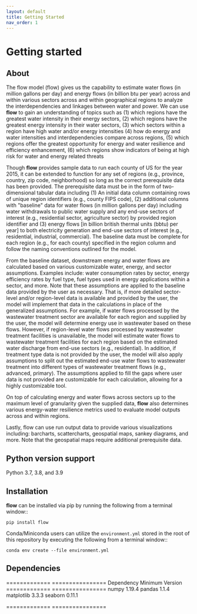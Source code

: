 ```yaml
---
layout: default
title: Getting Started
nav_order: 1
---
```


# Getting started


## About


The flow model (flow) gives us the capability to estimate water flows (in million gallons per day) and energy flows (in billion btu per year) across and within various sectors across and within geographical regions to analyze the interdependencies and linkages between water and power. We can use **flow** to gain an understanding of topics such as
(1) which regions have the greatest water intensity in their energy sectors,
(2) which regions have the greatest energy intensity in their water sectors,
(3) which sectors within a region have high water and/or energy intensities
(4) how do energy and water intensities and interdependencies compare across regions,
(5) which regions  offer the greatest opportunity for energy and water resilience and efficiency enhancement,
(6) which regions show indicators of being at high risk for water and energy related threats

Though **flow** provides sample data to run each county of US for the year 2015, it can be extended to function for any set of regions (e.g., province, country, zip code, neighborhood) so long as the correct prerequisite data has been provided. The prerequisite data must be in the form of two-dimensional tabular data including (1) An initial data column containing rows of unique region identifiers (e.g., county FIPS code), (2) additional columns with "baseline" data for water flows (in million gallons per day) including water withdrawals to public water supply and any end-use sectors of interest (e.g., residential sector, agriculture sector) by provided region identifier and (3) energy flows [in billion british thermal units (bbtu) per year] to both electricity generation and end-use sectors of interest (e.g., residential, industrial, commercial). The baseline data must be complete for each region (e.g., for each county) specified in the region column and follow the naming conventions outlined for the model.

From the baseline dataset, downstream energy and water flows are calculated based on various customizable water, energy, and sector assumptions. Examples include: water consumption rates by sector, energy efficiency rates by fuel type, fuel types used in energy applications within a sector, and more. Note that these assumptions are applied to the baseline data provided by the user as necessary. That is, if more detailed sector-level and/or region-level data is available and provided by the user, the model will implement that data in the calculations in place of the generalized assumptions. For example, if water flows processed by the wastewater treatment sector are available for each region and supplied by the user, the model will determine energy use in wastewater based on these flows. However, if region-level water flows processed by wastewater treatment facilities is unavailable, the model will estimate water flows to wastewater treatment facilities for each region based on the estimated water discharge from end-use sectors (e.g., residential). In addition, if treatment type data is not provided by the user, the model will also apply assumptions to split out the estimated end-use water flows to wastewater treatment into different types of wastewater treatment flows (e.g., advanced, primary). The assumptions applied to fill the gaps where user data is not provided are customizable for each calculation, allowing for a highly customizable tool.

On top of calculating energy and water flows across sectors up to the maximum level of granularity given the supplied data, **flow** also determines various energy-water resilience metrics used to evaluate model outputs across and within regions.

Lastly, flow can use run output data to provide various visualizations including: barcharts, scattercharts, geospatial maps, sankey diagrams, and more. Note that the geospatial maps require additional prerequisite data.




## Python version support

Python 3.7, 3.8, and 3.9


## Installation

**flow** can be installed via pip by running the following from a terminal window::

    pip install flow

Conda/Miniconda users can utilize the ``environment.yml`` stored in the root of this repository by executing the following from a terminal window::

    conda env create --file environment.yml


## Dependencies

=============   ================
Dependency      Minimum Version
=============   ================
numpy           1.19.4
pandas          1.1.4
matplotlib      3.3.3
seaborn         0.11.1

=============   ================
